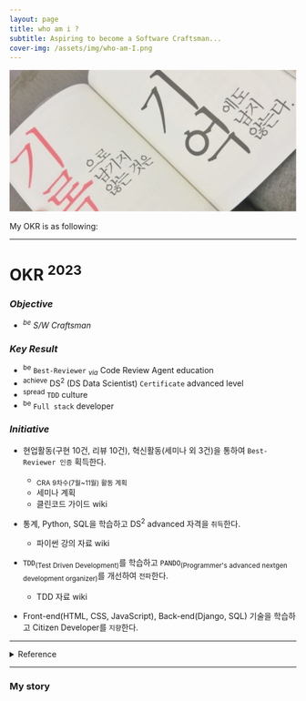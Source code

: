 ```yaml
---
layout: page
title: who am i ?
subtitle: Aspiring to become a Software Craftsman...
cover-img: /assets/img/who-am-I.png
---
```


![fig](/assets/img/memo_stronger_than_memory.png)

My OKR is as following:

---

# OKR <sup>2023</sup>

### _Objective_
* _<sup>be</sup> S/W Craftsman_

### _Key Result_
* <sup>be</sup> `Best-Reviewer` <sub>_via_</sub> Code Review Agent education
* <sup>achieve</sup> DS<sup>2</sup> (DS Data Scientist) `Certificate` advanced level
* <sup>spread</sup> `TDD` culture
* <sup>be</sup> `Full stack` developer

### _Initiative_
* 현업활동(구현 10건, 리뷰 10건), 혁신활동(세미나 외 3건)을 통하여 `Best-Reviewer 인증` 획득한다.
    * <sub>CRA 9차수(7월~11월) 활동 계획</sub>
    * 세미나 계획
    * 클린코드 가이드 wiki

* 통계, Python, SQL을 학습하고 DS<sup>2</sup> advanced 자격을 `취득`한다.
    * 파이썬 강의 자료 wiki
* `TDD`<sub>(Test Driven Development)</sub>를 학습하고 `PANDO`<sub>(Programmer's advanced nextgen development organizer)</sub>를 개선하여 `전파`한다.
    * TDD 자료 wiki
* Front-end(HTML, CSS, JavaScript), Back-end(Django, SQL) 기술을 학습하고 Citizen Developer를 `지향`한다.

---

<details>
<summary>Reference</summary>

<div markdown="1">

#### [책에서도 안 나온 OKR 작성의 진짜 핵심원리](https://brunch.co.kr/@tanagement/183)
#### [구글의 OKR, 우리 회사도 할 수 있을까?](https://www.folin.co/article/1561)
#### [TDD 개발 문화 사무국-OKR](https://code.sec.samsung.net/confluence/pages/viewpage.action?pageId=329565322)

* `Object`: 개발자가 행복한 탁월한 개발문화를 정착시키자.

* `Key Result 1`: 월 2회 이상 뉴스레터를 발행하여 TDD와 행복한 개발 문화에 대해 전파한다.
* `Key Result 2`: 누구나 접근 가능하도록 사내 웹사이트를 만들어서 뉴스레터를 포함하여 관련된 기술 자료를 정리하여 공유한다.
* `Key Result 3`: 직접 확인해 볼 수 있는 동작하는 프로젝트를 3개 이상 만들어서 공유한다.

* `Initiative 1`: 관련 서적과 온라인 레퍼런스를 통해 학습하고 연구한다.
* `Initiative 2`: 동료들과 토론을 통해 사내 상황에 맞는 접근법에 대해서 정리한다.
* `Initiative 3`: 사내 개발 프로젝트의 사례를 분석하여 개선하고 해당 내용을 전파한다.
* `Initiative 4`: 누구나 쉽게 이해할 수 있도록 내용을 잘 정리하고, 피드백을 적극 수렴한다.

</div>
</details>

---

### My story

<!-- To be honest, I'm having some trouble remembering right now, so why don't you just watch [my movie](https://en.wikipedia.org/wiki/The_Princess_Bride_%28film%29) and it will answer **all** your questions. -->
